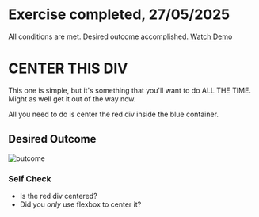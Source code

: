 # Exercise completed, 27/05/2025
All conditions are met. Desired outcome accomplished. 
[Watch Demo](https://dinruz.github.io/css-exercises/foundations/flex/01-flex-center/)

# CENTER THIS DIV
This one is simple, but it's something that you'll want to do ALL THE TIME.  Might as well get it out of the way now.

All you need to do is center the red div inside the blue container.

## Desired Outcome
![outcome](./desired-outcome.png)

### Self Check
- Is the red div centered?
- Did you _only_ use flexbox to center it?

